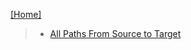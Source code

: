 
[[Home]](https://github.com/anicksaha/leetcode/blob/master/README.md)

> - [All Paths From Source to Target](https://leetcode.com/problems/all-paths-from-source-to-target/description/) 
